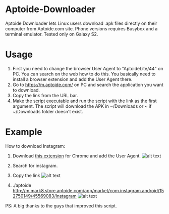 Aptoide-Downloader
==================

Aptoide Downloader lets Linux users download .apk files directly on their computer from Aptoide.com site.
Phone versions requires Busybox and a terminal emulator. Tested only on Galaxy S2.


Usage
===

1. First you need to change the browser User Agent to "AptoideLite/44" on PC. You can search on the web how to do this. You basically need to install a browser extension and add the User Agent there.
2. Go to https://m.aptoide.com/ on PC and search the application you want to download.
3. Copy the link from the URL bar.
4. Make the script executable and run the script with the link as the first argument. The script will download the APK in ~/Downloads or ~ if ~/Downloads folder doesn't exist.

Example
===
How to download Instagram:

1. Download [this extension](https://chrome.google.com/webstore/detail/user-agent-switcher-for-c/djflhoibgkdhkhhcedjiklpkjnoahfmg) for Chrome and add the User Agent.
![alt text](https://github.com/StefanescuCristian/Aptoide-Downloader/raw/master/Annotation%202019-05-02%20214215.png "adding chrome UA")

2. Search for instagram.

3. Copy the link
![alt text](https://github.com/StefanescuCristian/Aptoide-Downloader/raw/master/Annotation%202019-05-02%20214056.png "Copy the Link")

4. ./aptoide http://m.mark8.store.aptoide.com/app/market/com.instagram.android/152750149/45569083/Instagram
![alt text](https://github.com/StefanescuCristian/Aptoide-Downloader/raw/master/Annotation%202019-05-02%20214417.png "example of usage")

PS: A big thanks to the guys that improved this script.
